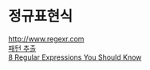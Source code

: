 # 정규표현식

<http://www.regexr.com>  
[패턴 추출](http://txt2re.com)  
[8 Regular Expressions You Should Know](http://code.tutsplus.com/tutorials/8-regular-expressions-you-should-know--net-6149)  
